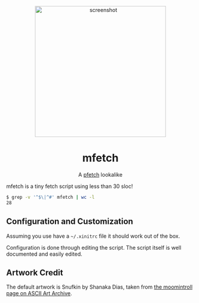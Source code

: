 <p align="center"><img alt="screenshot" src="https://github.com/depsterr/mfetch/blob/master/scrot/scrot3.png" width="350px"></p>
<h1 align="center">mfetch</h1>
<p align="center">A <a href="https://github.com/dylanaraps/pfetch">pfetch</a> lookalike</p>

mfetch is a tiny fetch script using less than 30 sloc!
```sh
$ grep -v '^$\|^#' mfetch | wc -l
28
```

Configuration and Customization
-------------------------------

Assuming you use have a `~/.xinitrc` file it should work out of the box.

Configuration is done through editing the script. The script itself is well documented and easily edited.

Artwork Credit
--------------

The default artwork is Snufkin by Shanaka Dias, taken from [the moomintroll page on ASCII Art Archive](https://www.asciiart.eu/books/moomintroll).
